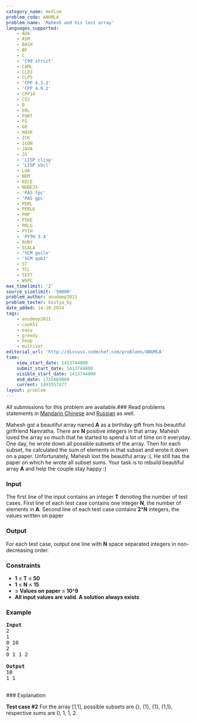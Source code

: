 ```yaml
---
category_name: medium
problem_code: ANUMLA
problem_name: 'Mahesh and his lost array'
languages_supported:
    - ADA
    - ASM
    - BASH
    - BF
    - C
    - 'C99 strict'
    - CAML
    - CLOJ
    - CLPS
    - 'CPP 4.3.2'
    - 'CPP 4.9.2'
    - CPP14
    - CS2
    - D
    - ERL
    - FORT
    - FS
    - GO
    - HASK
    - ICK
    - ICON
    - JAVA
    - JS
    - 'LISP clisp'
    - 'LISP sbcl'
    - LUA
    - NEM
    - NICE
    - NODEJS
    - 'PAS fpc'
    - 'PAS gpc'
    - PERL
    - PERL6
    - PHP
    - PIKE
    - PRLG
    - PYTH
    - 'PYTH 3.4'
    - RUBY
    - SCALA
    - 'SCM guile'
    - 'SCM qobi'
    - ST
    - TCL
    - TEXT
    - WSPC
max_timelimit: '2'
source_sizelimit: '50000'
problem_author: anudeep2011
problem_tester: kostya_by
date_added: 14-10-2014
tags:
    - anudeep2011
    - cook51
    - easy
    - greedy
    - heap
    - multiset
editorial_url: 'http://discuss.codechef.com/problems/ANUMLA'
time:
    view_start_date: 1413744000
    submit_start_date: 1413744000
    visible_start_date: 1413744000
    end_date: 1735669800
    current: 1493557477
layout: problem
---
```

All submissions for this problem are available.###  Read problems statements in [Mandarin Chinese](http://www.codechef.com/download/translated/COOK51/mandarin/ANUMLA.pdf) and [Russian](http://www.codechef.com/download/translated/COOK51/russian/ANUMLA.pdf) as well.

Mahesh got a beautiful array named **A** as a birthday gift from his beautiful girlfriend Namratha. There are **N** positive integers in that array. Mahesh loved the array so much that he started to spend a lot of time on it everyday. One day, he wrote down all possible subsets of the array. Then for each subset, he calculated the sum of elements in that subset and wrote it down on a paper. Unfortunately, Mahesh lost the beautiful array :(. He still has the paper on which he wrote all subset sums. Your task is to rebuild beautiful array **A** and help the couple stay happy :)

### Input

The first line of the input contains an integer **T** denoting the number of test cases.
First line of each test case contains one integer **N**, the number of elements in **A**.
Second line of each test case contains **2^N** integers, the values written on paper

### Output

For each test case, output one line with **N** space separated integers in non-decreasing order.

### Constraints

- **1** ≤ **T** ≤ **50**
- **1** ≤ **N** ≤ **15**
- ≤ **Values on paper** ≤ **10^9**
- **All input values are valid. A solution always exists**

### Example

<pre><b>Input</b>
2
1
0 10
2
0 1 1 2

<b>Output</b>
10
1 1

</pre>### Explanation
**Test case #2**
For the array \[1,1\], possible subsets are {}, {1}, {1}, {1,1}, respective sums are 0, 1, 1, 2.
